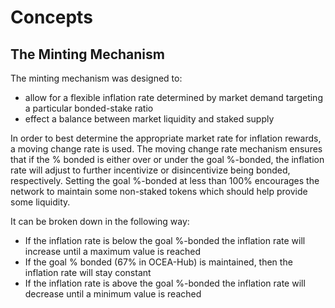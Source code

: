 <!--
order: 0
-->

# Concepts

## The Minting Mechanism

The minting mechanism was designed to:
 - allow for a flexible inflation rate determined by market demand targeting a particular bonded-stake ratio
 - effect a balance between market liquidity and staked supply

In order to best determine the appropriate market rate for inflation rewards, a
moving change rate is used.  The moving change rate mechanism ensures that if
the % bonded is either over or under the goal %-bonded, the inflation rate will
adjust to further incentivize or disincentivize being bonded, respectively. Setting the goal
%-bonded at less than 100% encourages the network to maintain some non-staked tokens
which should help provide some liquidity.

It can be broken down in the following way: 
 - If the inflation rate is below the goal %-bonded the inflation rate will
   increase until a maximum value is reached
 - If the goal % bonded (67% in OCEA-Hub) is maintained, then the inflation
   rate will stay constant 
 - If the inflation rate is above the goal %-bonded the inflation rate will
   decrease until a minimum value is reached
